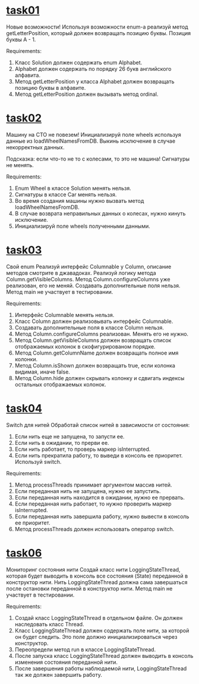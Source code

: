 # [task01](https://github.com/NikitaNasevich/javarush.ru/tree/main/level25/task01)

Новые возможности!
Используя возможности enum-а реализуй метод getLetterPosition, который должен возвращать позицию буквы.
Позиция буквы A - 1.


Requirements:
1. Класс Solution должен содержать enum Alphabet.
2. Alphabet должен содержать по порядку 26 букв английского алфавита.
3. Метод getLetterPosition у класса Alphabet должен возвращать позицию буквы в алфавите.
4. Метод getLetterPosition должен вызывать метод ordinal.

# [task02](https://github.com/NikitaNasevich/javarush.ru/tree/main/level25/task02)

Машину на СТО не повезем!
Инициализируй поле wheels используя данные из loadWheelNamesFromDB.
Выкинь исключение в случае некорректных данных.

Подсказка: если что-то не то с колесами, то это не машина!
Сигнатуры не менять.


Requirements:
1. Enum Wheel в классе Solution менять нельзя.
2. Сигнатуры в классе Car менять нельзя.
3. Во время создания машины нужно вызвать метод loadWheelNamesFromDB.
4. В случае возврата неправильных данных о колесах, нужно кинуть исключение.
5. Инициализируй поле wheels полученными данными.

# [task03](https://github.com/NikitaNasevich/javarush.ru/tree/main/level25/task03)

Свой enum
Реализуй интерфейс Columnable у Column, описание методов смотрите в джавадоках.
Реализуй логику метода Column.getVisibleColumns.
Метод Column.configureColumns уже реализован, его не меняй.
Создавать дополнительные поля нельзя.
Метод main не участвует в тестировании.


Requirements:
1. Интерфейс Columnable менять нельзя.
2. Класс Column должен реализовывать интерфейс Columnable.
3. Создавать дополнительные поля в классе Column нельзя.
4. Метод Column.configureColumns реализован. Менять его не нужно.
5. Метод Column.getVisibleColumns должен возвращать список отображаемых колонок в скофигурированом порядке.
6. Метод Column.getColumnName должен возвращать полное имя колонки.
7. Метод Column.isShown должен возвращать true, если колонка видимая, иначе false.
8. Метод Column.hide должен скрывать колонку и сдвигать индексы остальных отображаемых колонок.

# [task04](https://github.com/NikitaNasevich/javarush.ru/tree/main/level25/task04)

Switch для нитей
Обработай список нитей в зависимости от состояния:
1. Если нить еще не запущена, то запусти ее.
2. Если нить в ожидании, то прерви ее.
3. Если нить работает, то проверь маркер isInterrupted.
4. Если нить прекратила работу, то выведи в консоль ее приоритет.
Используй switch.


Requirements:
1. Метод processThreads принимает аргументом массив нитей.
2. Если переданная нить не запущена, нужно ее запустить.
3. Если переданная нить находится в ожидании, нужно ее прервать.
4. Если переданная нить работает, то нужно проверить маркер isInterrupted.
5. Если переданная нить завершила работу, нужно вывести в консоль ее приоритет.
6. Метод processThreads должен использовать оператор switch.

# [task06](https://github.com/NikitaNasevich/javarush.ru/tree/main/level25/task06)

Мониторинг состояния нити
Cоздай класс нити LoggingStateThread, которая будет выводить в консоль все состояния (State) переданной в конструктор нити.
Нить LoggingStateThread должна сама завершаться после остановки переданной в конструктор нити.
Метод main не участвует в тестировании.


Requirements:
1. Создай класс LoggingStateThread в отдельном файле. Он должен наследовать класс Thread.
2. Класс LoggingStateThread должен содержать поле нити, за которой он будет следить. Это поле должно инициализироваться через конструктор.
3. Переопредели метод run в классе LoggingStateThread.
4. После запуска класс LoggingStateThread должен выводить в консоль изменения состояния переданной нити.
5. После завершения работы наблюдаемой нити, LoggingStateThread так же должен завершить работу.
